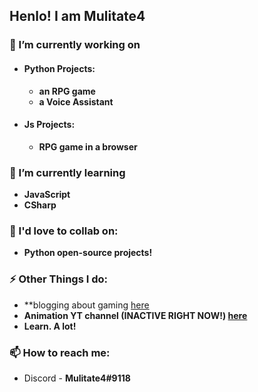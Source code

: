 ## Henlo! I am Mulitate4 
### 🤔 I’m currently working on
- #### Python Projects:
  - **an RPG game**
  - **a Voice Assistant**

- #### Js Projects:
  - **RPG game in a browser**

### 🤯 I’m currently learning 
- **JavaScript**
- **CSharp**

### 👯 I'd love to collab on:
- **Python open-source projects!**

### ⚡ Other Things I do:
- **blogging about gaming [here](https://supergamingreport.blogspot.com)
- **Animation YT channel (INACTIVE RIGHT NOW!) [here]()**
- **Learn. A lot!**

### 📫 How to reach me: 
- Discord - **Mulitate4#9118**
